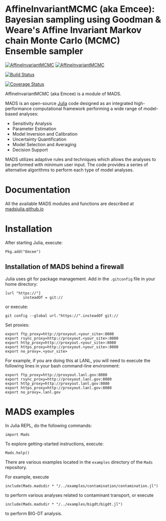 AffineInvariantMCMC (aka Emcee): Bayesian sampling using Goodman & Weare's Affine Invariant Markov chain Monte Carlo (MCMC) Ensemble sampler
=======================================

[![AffineInvariantMCMC](http://pkg.julialang.org/badges/AffineInvariantMCMC_0.4.svg)](http://pkg.julialang.org/?pkg=AffineInvariantMCMC&ver=0.4) [![AffineInvariantMCMC](http://pkg.julialang.org/badges/AffineInvariantMCMC_0.5.svg)](http://pkg.julialang.org/?pkg=AffineInvariantMCMC&ver=0.5)

[![Build Status](https://travis-ci.org/madsjulia/AffineInvariantMCMC.jl.svg?branch=master)](https://travis-ci.org/madsjulia/Mads.jl)

[![Coverage Status](https://coveralls.io/repos/madsjulia/AffineInvariantMCMC.jl/badge.svg?branch=master)](https://coveralls.io/r/madsjulia/AffineInvariantMCMC.jl?branch=master)

AffineInvariantMCMC (aka Emcee) is a module of MADS.

MADS is an open-source [Julia](http://julialang.org) code designed as an integrated high-performance computational framework performing a wide range of model-based analyses:

* Sensitivity Analysis
* Parameter Estimation
* Model Inversion and Calibration
* Uncertainty Quantification
* Model Selection and Averaging
* Decision Support

MADS utilizes adaptive rules and techniques which allows the analyses to be performed with minimum user input.
The code provides a series of alternative algorithms to perform each type of model analyses.

Documentation
=============

All the available MADS modules and functions are described at [madsjulia.github.io](http://madsjulia.github.io/Mads.jl)

Installation
============

After starting Julia, execute:

```
Pkg.add("Emcee")
```

Installation of MADS behind a firewall
------------------------------

Julia uses git for package management. Add in the `.gitconfig` file in your home directory:

```
[url "https://"]
        insteadOf = git://
```

or execute:

```
git config --global url."https://".insteadOf git://
```

Set proxies:

```
export ftp_proxy=http://proxyout.<your_site>:8080
export rsync_proxy=http://proxyout.<your_site>:8080
export http_proxy=http://proxyout.<your_site>:8080
export https_proxy=http://proxyout.<your_site>:8080
export no_proxy=.<your_site>
```

For example, if you are doing this at LANL, you will need to execute the 
following lines in your bash command-line environment:

```
export ftp_proxy=http://proxyout.lanl.gov:8080
export rsync_proxy=http://proxyout.lanl.gov:8080
export http_proxy=http://proxyout.lanl.gov:8080
export https_proxy=http://proxyout.lanl.gov:8080
export no_proxy=.lanl.gov
```

MADS examples
=============

In Julia REPL, do the following commands:

`import Mads`

To explore getting-started instructions, execute:

`Mads.help()`

There are various examples located in the `examples` directory of the `Mads` repository.

For example, execute

`include(Mads.madsdir * "/../examples/contamination/contamination.jl")`

to perform various analyses related to contaminant transport, or execute

`include(Mads.madsdir * "/../examples/bigdt/bigdt.jl")`

to perform BIG-DT analysis.
